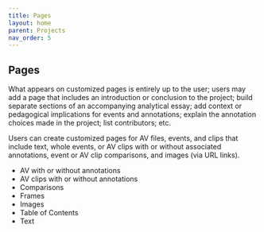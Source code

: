 ```yaml
---
title: Pages
layout: home
parent: Projects
nav_order: 5
---
```

## Pages

What appears on customized pages is entirely up to the user; users may add a page that includes an introduction or conclusion to the project; build separate sections of an accompanying analytical essay; add context or pedagogical implications for events and annotations; explain the annotation choices made in the project; list contributors; etc.

Users can create customized pages for AV files, events, and clips that include text, whole events, or AV clips with or without associated annotations, event or AV clip comparisons, and images (via URL links).

- AV with or without annotations
- AV clips with or without annotations
- Comparisons
- Frames
- Images
- Table of Contents
- Text
 
